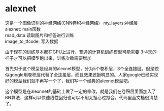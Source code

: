 # alexnet
这是一个图像识别的神经网络(CNN卷积神经网络)  
my_layers:神经层  
alexnet: main函数  
read_data:读取图片和标签进行训练  
image_to_tfcode: 写入数据   

由于现在的训练基本都在GPU上进行，普通的计算机训练模型可能需要 3-4天的样子才可以把模型跑出来，训练次数需要增加  

首先对于这个模型是经典的alexnet模型，分为5个卷积层，3个全连接层。但是貌似google用卷积层代替了全连接层，而且效果还挺明显的。人家google已经实现好的模型我们就不再写一个了，我们写一个经典的alexnet模型吧。  

这个模型是在alexnnet的基础上做了一定的修改，就是我们在卷积层里面加入了BN算法，这样可以快速线性回归也可以不用太担心过拟合。代码里面文档很清楚了。
